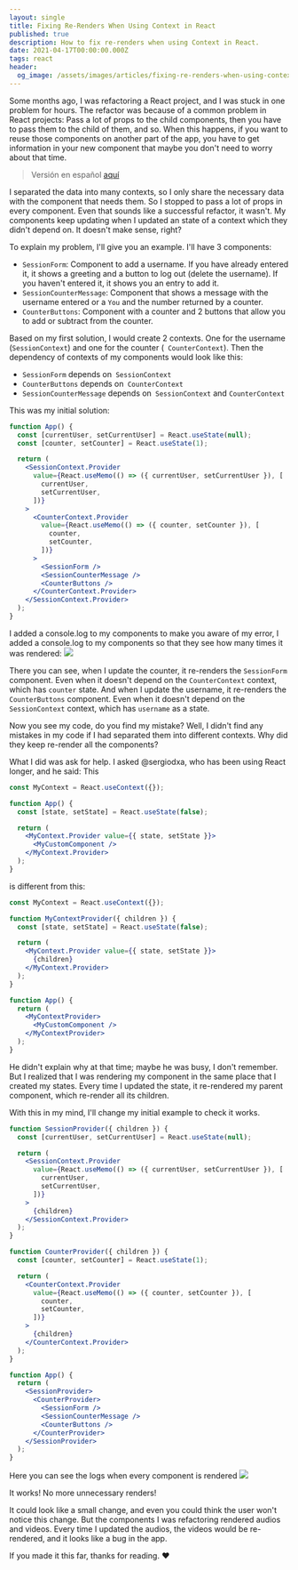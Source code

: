 ```yaml
---
layout: single
title: Fixing Re-Renders When Using Context in React
published: true
description: How to fix re-renders when using Context in React.
date: 2021-04-17T00:00:00.000Z
tags: react
header:
  og_image: /assets/images/articles/fixing-re-renders-when-using-context-in-react.png
---
```



Some months ago, I was refactoring a React project, and I was stuck in one problem for hours. The refactor was because of a common problem in React projects: Pass a lot of props to the child components, then you have to pass them to the child of them, and so. When this happens, if you want to reuse those components on another part of the app, you have to get information in your new component that maybe you don't need to worry about that time.

> Versión en español [aquí](/articles/2021-04-17-evitar-re-renders-al-usar-context-en-react)

I separated the data into many contexts, so I only share the necessary data with the component that needs them. So I stopped to pass a lot of props in every component. Even that sounds like a successful refactor, it wasn't. My components keep updating when I updated an state of a context which they didn't depend on. It doesn't make sense, right?

To explain my problem, I'll give you an example.
I'll have 3 components:

- `SessionForm`: Component to add a username. If you have already entered it, it shows a greeting and a button to log out (delete the username). If you haven't entered it, it shows you an entry to add it.
- `SessionCounterMessage`: Component that shows a message with the username entered or a `You` and the number returned by a counter.
- `CounterButtons`: Component with a counter and 2 buttons that allow you to add or subtract from the counter.

Based on my first solution, I would create 2 contexts. One for the username (`SessionContext`) and one for the counter (` CounterContext`). Then the dependency of contexts of my components would look like this:
- `SessionForm` depends on` SessionContext`
- `CounterButtons` depends on` CounterContext`
- `SessionCounterMessage` depends on` SessionContext` and `CounterContext`

This was my initial solution:

```jsx
function App() {
  const [currentUser, setCurrentUser] = React.useState(null);
  const [counter, setCounter] = React.useState(1);

  return (
    <SessionContext.Provider
      value={React.useMemo(() => ({ currentUser, setCurrentUser }), [
        currentUser,
        setCurrentUser,
      ])}
    >
      <CounterContext.Provider
        value={React.useMemo(() => ({ counter, setCounter }), [
          counter,
          setCounter,
        ])}
      >
        <SessionForm />
        <SessionCounterMessage />
        <CounterButtons />
      </CounterContext.Provider>
    </SessionContext.Provider>
  );
}
```

I added a console.log to my components to make you aware of my error, I added a console.log to my components so that they see how many times it was rendered:
![](https://media.giphy.com/media/y2S7LixprI0B4ruvLF/giphy.gif)

There you can see, when I update the counter, it re-renders the `SessionForm` component. Even when it doesn't depend on the `CounterContext` context, which has `counter` state.
And when I update the username, it re-renders the `CounterButtons` component. Even when it doesn't depend on the `SessionContext` context, which has `username` as a state.

Now you see my code, do you find my mistake?
Well, I didn't find any mistakes in my code if I had separated them into different contexts. Why did they keep re-render all the components?

What I did was ask for help. I asked @sergiodxa, who has been using React longer, and he said:
This

```jsx
const MyContext = React.useContext({});

function App() {
  const [state, setState] = React.useState(false);

  return (
    <MyContext.Provider value={{ state, setState }}>
      <MyCustomComponent />
    </MyContext.Provider>
  );
}
```

is different from this:

```jsx
const MyContext = React.useContext({});

function MyContextProvider({ children }) {
  const [state, setState] = React.useState(false);

  return (
    <MyContext.Provider value={{ state, setState }}>
      {children}
    </MyContext.Provider>
  );
}

function App() {
  return (
    <MyContextProvider>
      <MyCustomComponent />
    </MyContextProvider>
  );
}
```

He didn't explain why at that time; maybe he was busy, I don't remember. But I realized that I was rendering my component in the same place that I created my states. Every time I updated the state, it re-rendered my parent component, which re-render all its children.

With this in my mind, I'll change my initial example to check it works.

```jsx
function SessionProvider({ children }) {
  const [currentUser, setCurrentUser] = React.useState(null);

  return (
    <SessionContext.Provider
      value={React.useMemo(() => ({ currentUser, setCurrentUser }), [
        currentUser,
        setCurrentUser,
      ])}
    >
      {children}
    </SessionContext.Provider>
  );
}

function CounterProvider({ children }) {
  const [counter, setCounter] = React.useState(1);

  return (
    <CounterContext.Provider
      value={React.useMemo(() => ({ counter, setCounter }), [
        counter,
        setCounter,
      ])}
    >
      {children}
    </CounterContext.Provider>
  );
}

function App() {
  return (
    <SessionProvider>
      <CounterProvider>
        <SessionForm />
        <SessionCounterMessage />
        <CounterButtons />
      </CounterProvider>
    </SessionProvider>
  );
}
```

Here you can see the logs when every component is rendered
![](https://media.giphy.com/media/MFlh4fH3nvolLnNESL/giphy.gif)

It works! No more unnecessary renders!

It could look like a small change, and even you could think the user won't notice this change. But the components I was refactoring rendered audios and videos. Every time I updated the audios, the videos would be re-rendered, and it looks like a bug in the app.

If you made it this far, thanks for reading. ❤️
